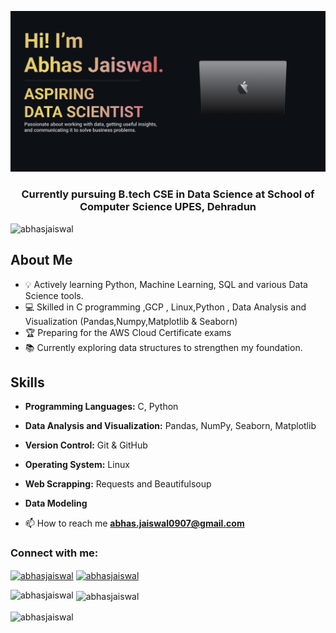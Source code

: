 [![MasterHead](https://github.com/Abhasjaiswal/Abhasjaiswal/blob/main/banner.png)](https://github.com/Abhasjaiswal)
<h3 align="center">Currently pursuing B.tech CSE in Data Science at School of Computer Science UPES, Dehradun</h3>

<p align="left"> <img src="https://komarev.com/ghpvc/?username=abhasjaiswal&label=Profile%20views&color=0e75b6&style=flat" alt="abhasjaiswal" /> </p>

## About Me

- 💡 Actively learning Python, Machine Learning, SQL and various Data Science tools.
- 💻 Skilled in C programming ,GCP , Linux,Python , Data Analysis and Visualization (Pandas,Numpy,Matplotlib & Seaborn)
- 🏆 Preparing for the AWS Cloud Certificate exams
- 📚 Currently exploring data structures to strengthen my foundation.

## Skills
- **Programming Languages:** C, Python
- **Data Analysis and Visualization:** Pandas, NumPy, Seaborn, Matplotlib
- **Version Control:** Git & GitHub
- **Operating System:** Linux
- **Web Scrapping:** Requests and Beautifulsoup
- **Data Modeling**

- 📫 How to reach me **abhas.jaiswal0907@gmail.com** 

<h3 align="left">Connect with me:</h3>
<p align="left">
<a href="https://linkedin.com/in/abhasjaiswal" target="blank"><img align="center" src="https://raw.githubusercontent.com/rahuldkjain/github-profile-readme-generator/master/src/images/icons/Social/linked-in-alt.svg" alt="abhasjaiswal" height="30" width="40" /></a>
<a href="https://kaggle.com/abhasjaiswal" target="blank"><img align="center" src="https://raw.githubusercontent.com/rahuldkjain/github-profile-readme-generator/master/src/images/icons/Social/kaggle.svg" alt="abhasjaiswal" height="30" width="40" /></a>
</p>

<p><img align="left" src="https://github-readme-stats.vercel.app/api/top-langs?username=abhasjaiswal&show_icons=true&locale=en&layout=compact&bg_color=0D1117&text_color=ffffff" alt="abhasjaiswal" /></p>

<p>&nbsp;<img align="center" src="https://github-readme-stats.vercel.app/api?username=abhasjaiswal&show_icons=true&locale=en&bg_color=0D1117&text_color=ffffff" alt="abhasjaiswal" /></p>

<p><img align="center" src="https://github-readme-streak-stats.herokuapp.com/?user=abhasjaiswal&bg_color=0D1117&text_color=ffffff" alt="abhasjaiswal" /></p>

